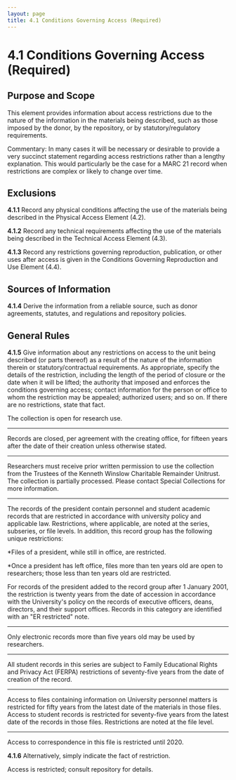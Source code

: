 ```yaml
---
layout: page
title: 4.1 Conditions Governing Access (Required)
---
```

# 4.1 Conditions Governing Access (Required)

## Purpose and Scope

This element provides information about access restrictions due to the nature of the information in the materials being described, such as those imposed by the donor, by the repository, or by statutory/regulatory requirements.

Commentary: In many cases it will be necessary or desirable to provide a very succinct statement regarding access restrictions rather than a lengthy explanation. This would particularly be the case for a MARC 21 record when restrictions are complex or likely to change over time.

## Exclusions

**4.1.1** Record any physical conditions affecting the use of the materials being described in the Physical Access Element (4.2).

**4.1.2** Record any technical requirements affecting the use of the materials being described in the Technical Access Element (4.3).

**4.1.3** Record any restrictions governing reproduction, publication, or other uses after access is given in the Conditions Governing Reproduction and Use Element (4.4).

## Sources of Information

**4.1.4** Derive the information from a reliable source, such as donor agreements, statutes, and regulations and repository policies.

## General Rules

**4.1.5** Give information about any restrictions on access to the unit being described (or parts thereof) as a result of the nature of the information therein or statutory/contractual requirements. As appropriate, specify the details of the restriction, including the length of the period of closure or the date when it will be lifted; the authority that imposed and enforces the conditions governing access; contact information for the person or office to whom the restriction may be appealed; authorized users; and so on. If there are no restrictions, state that fact.

<p class="dacs-example">The collection is open for research use.</p>

------------------------

<p class="dacs-example">Records are closed, per agreement with the creating office, for fifteen years after the date of their creation unless otherwise stated.</p>

------------------------

<p class="dacs-example">Researchers must receive prior written permission to use the collection from the Trustees of the Kenneth Winslow Charitable Remainder Unitrust. The collection is partially processed. Please contact Special Collections for more information.</p>

------------------------

<p class="dacs-example">The records of the president contain personnel and student academic records that are restricted in accordance with university policy and applicable law. Restrictions, where applicable, are noted at the series, subseries, or file levels. In addition, this record group has the following unique restrictions:</p>
<p class="dacs-example">*Files of a president, while still in office, are restricted.</p>
<p class="dacs-example">*Once a president has left office, files more than ten years old are open to researchers; those less than ten years old are restricted.</p>

<p class="dacs-example">For records of the president added to the record group after 1 January 2001, the restriction is twenty years from the date of accession in accordance with the University's policy on the records of executive officers, deans, directors, and their support offices. Records in this category are identified with an "ER restricted" note.</p>

------------------------

<p class="dacs-example">Only electronic records more than five years old may be used by researchers.</p>

------------------------

<p class="dacs-example">All student records in this series are subject to Family Educational Rights and Privacy Act (FERPA) restrictions of seventy-five years from the date of creation of the record.</p>

------------------------

<p class="dacs-example">Access to files containing information on University personnel matters is restricted for fifty years from the latest date of the materials in those files. Access to student records is restricted for seventy-five years from the latest date of the records in those files. Restrictions are noted at the file level.</p>

------------------------

<p class="dacs-example">Access to correspondence in this file is restricted until 2020.</p>

**4.1.6** Alternatively, simply indicate the fact of restriction.

<p class="dacs-example">Access is restricted; consult repository for details.</p>
